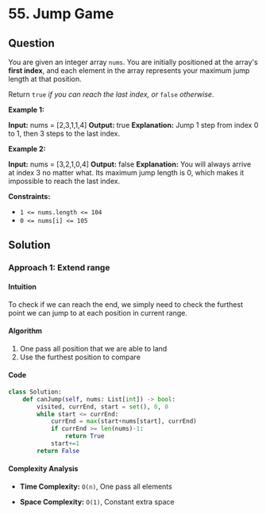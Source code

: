 
# 55. Jump Game

## Question

You are given an integer array  `nums`. You are initially positioned at the array's  **first index**, and each element in the array represents your maximum jump length at that position.

Return  `true` _if you can reach the last index, or_ `false` _otherwise_.

**Example 1:**

**Input:** nums = [2,3,1,1,4]
**Output:** true
**Explanation:** Jump 1 step from index 0 to 1, then 3 steps to the last index.

**Example 2:**

**Input:** nums = [3,2,1,0,4]
**Output:** false
**Explanation:** You will always arrive at index 3 no matter what. Its maximum jump length is 0, which makes it impossible to reach the last index.

**Constraints:**

- `1 <= nums.length <= 104`
- `0 <= nums[i] <= 105`

## Solution

### Approach 1: Extend range

#### Intuition

To check if we can reach the end, we simply need to check the furthest point we can jump to at each position in current range.

#### Algorithm

1. One pass all position that we are able to land
2. Use the furthest position to compare

#### Code

```python
class Solution:
    def canJump(self, nums: List[int]) -> bool:
        visited, currEnd, start = set(), 0, 0
        while start <= currEnd:
            currEnd = max(start+nums[start], currEnd)
            if currEnd >= len(nums)-1:
                return True
            start+=1
        return False
```

#### Complexity Analysis

- **Time Complexity:**  `O(n)`,  One pass all elements

- **Space Complexity:**  `O(1)`, Constant extra space
